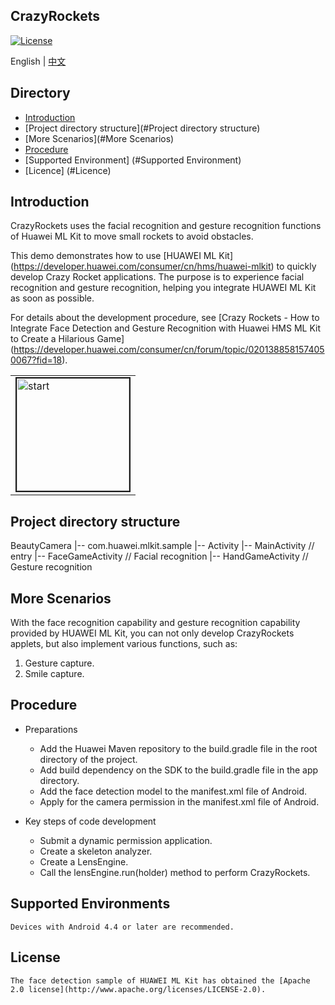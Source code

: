 ## CrazyRockets
[![License](https://img.shields.io/badge/Docs-hmsguides-brightgreen)](https://developer.huawei.com/consumer/en/doc/development/HMS-Guides/ml-introduction-4)

English | [中文](https://github.com/HMS-Core/hms-ml-demo/blob/master/CrazyRockets/README_ZH.md)

## Directory

* [Introduction](#Introduction)
* [Project directory structure](#Project directory structure)
* [More Scenarios](#More Scenarios)
* [Procedure](#Procedure)
* [Supported Environment] (#Supported Environment)
* [Licence] (#Licence)


## Introduction
CrazyRockets uses the facial recognition and gesture recognition functions of Huawei ML Kit to move small rockets to avoid obstacles.

This demo demonstrates how to use [HUAWEI ML Kit] (https://developer.huawei.com/consumer/cn/hms/huawei-mlkit) to quickly develop Crazy Rocket applications. The purpose is to experience facial recognition and gesture recognition, helping you integrate HUAWEI ML Kit as soon as possible.

For details about the development procedure, see [Crazy Rockets - How to Integrate Face Detection and Gesture Recognition with Huawei HMS ML Kit to Create a Hilarious Game] (https://developer.huawei.com/consumer/cn/forum/topic/0201388581574050067?fid=18).

<table><tr>
<td><img src="https://github.com/HMS-Core/hms-ml-demo/blob/master/CrazyRockets/hand.gif" width=180 title="start" border=2></td>
</tr></table>

## Project directory structure
BeautyCamera
    |-- com.huawei.mlkit.sample
        |-- Activity
            |-- MainActivity // entry
            |-- FaceGameActivity // Facial recognition
            |-- HandGameActivity // Gesture recognition

## More Scenarios
With the face recognition capability and gesture recognition capability provided by HUAWEI ML Kit, you can not only develop CrazyRockets applets, but also implement various functions, such as:
1. Gesture capture.
2. Smile capture.

## Procedure
- Preparations
  - Add the Huawei Maven repository to the build.gradle file in the root directory of the project.
  - Add build dependency on the SDK to the build.gradle file in the app directory.
  - Add the face detection model to the manifest.xml file of Android.
  - Apply for the camera permission in the manifest.xml file of Android.

- Key steps of code development
  - Submit a dynamic permission application.
  - Create a skeleton analyzer.
  - Create a LensEngine.
  - Call the lensEngine.run(holder) method to perform CrazyRockets.

## Supported Environments
    Devices with Android 4.4 or later are recommended.

##  License
    The face detection sample of HUAWEI ML Kit has obtained the [Apache 2.0 license](http://www.apache.org/licenses/LICENSE-2.0).

